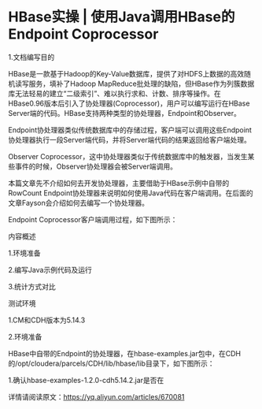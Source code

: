 # HBase实操 | 使用Java调用HBase的Endpoint Coprocessor

1.文档编写目的

HBase是一款基于Hadoop的Key-Value数据库，提供了对HDFS上数据的高效随机读写服务，填补了Hadoop MapReduce批处理的缺陷，但HBase作为列簇数据库无法轻易的建立“二级索引”、难以执行求和、计数、排序等操作。在HBase0.96版本后引入了协处理器(Coprocessor)，用户可以编写运行在HBase Server端的代码。HBase支持两种类型的协处理器，Endpoint和Observer。

Endpoint协处理器类似传统数据库中的存储过程，客户端可以调用这些Endpoint协处理器执行一段Server端代码，并将Server端代码的结果返回给客户端处理。

Observer Coprocessor，这中协处理器类似于传统数据库中的触发器，当发生某些事件的时候，Observer协处理器会被Server端调用。

本篇文章先不介绍如何去开发协处理器，主要借助于HBase示例中自带的RowCount Endpoint协处理器来说明如何使用Java代码在客户端调用。在后面的文章Fayson会介绍如何去编写一个协处理器。

Endpoint Coprocessor客户端调用过程，如下图所示：

内容概述

1.环境准备

2.编写Java示例代码及运行

3.统计方式对比

测试环境

1.CM和CDH版本为5.14.3

2.环境准备

HBase中自带的Endpoint的协处理器，在hbase-examples.jar包中，在CDH的/opt/cloudera/parcels/CDH/lib/hbase/lib目录下，如下图所示：

1.确认hbase-examples-1.2.0-cdh5.14.2.jar是否在

详情请阅读原文：https://yq.aliyun.com/articles/670081
